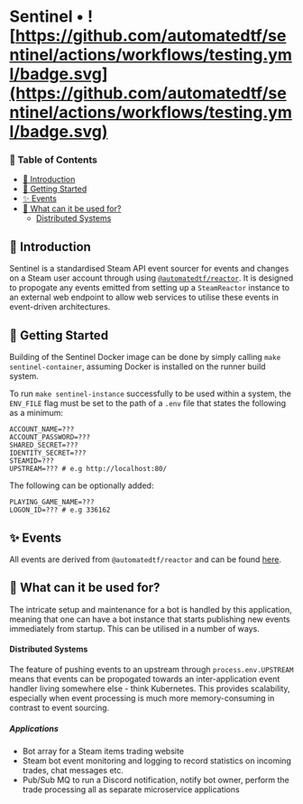 # Sentinel • ![https://github.com/automatedtf/sentinel/actions/workflows/testing.yml/badge.svg](https://github.com/automatedtf/sentinel/actions/workflows/testing.yml/badge.svg)
### 📖 Table of Contents
- [👋 Introduction](#-introduction)
- [🔌 Getting Started](#-getting-started)
- [✨ Events](#-events)
- [💎 What can it be used for?](#-what-can-it-be-used-for)
    - [Distributed Systems](#distributed-systems)

## 👋 Introduction

Sentinel is a standardised Steam API event sourcer for events and changes on a Steam user account through using [`@automatedtf/reactor`](https://github.com/automatedtf/reactor). It is designed to propogate any events emitted from setting up a `SteamReactor` instance to an external web endpoint to allow web services to utilise these events in event-driven architectures.

## 🔌 Getting Started

Building of the Sentinel Docker image can be done by simply calling `make sentinel-container`, assuming Docker is installed on the runner build system.

To run `make sentinel-instance` successfully to be used within a system, the `ENV_FILE` flag must be set to the path of a `.env` file that states the following as a minimum:

```env
ACCOUNT_NAME=???
ACCOUNT_PASSWORD=???
SHARED_SECRET=???
IDENTITY_SECRET=???
STEAMID=???
UPSTREAM=??? # e.g http://localhost:80/
```

The following can be optionally added:
```
PLAYING_GAME_NAME=???
LOGON_ID=??? # e.g 336162
```

## ✨ Events
All events are derived from `@automatedtf/reactor` and can be found [here](https://github.com/automatedtf/reactor#-events).

## 💎 What can it be used for?

The intricate setup and maintenance for a bot is handled by this application, meaning that one can have a bot instance that starts publishing new events immediately from startup. This can be utilised in a number of ways.

#### Distributed Systems
The feature of pushing events to an upstream through `process.env.UPSTREAM` means that events can be propogated towards an inter-application event handler living somewhere else - think Kubernetes. This provides scalability, especially when event processing is much more memory-consuming in contrast to event sourcing.

##### Applications
- Bot array for a Steam items trading website
- Steam bot event monitoring and logging to record statistics on incoming trades, chat messages etc.
- Pub/Sub MQ to run a Discord notification, notify bot owner, perform the trade processing all as separate microservice applications